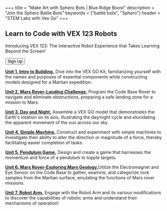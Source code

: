 +++
title = "Make Art with Sphero Bots | Blue Ridge Boost"
description = "Join the Sphero Batlle Bots"
keywords = ["battle bots", "Sphero"]
header = "STEM Labs with Vex Go"
+++

<div class="container"> 
    <div class="row">
        <div class="col">
            <h2>Learn to Code with VEX 123 Robots</h2>
            <p>Introducing VEX 123: The Interactive Robot Experience that Takes Learning Beyond the Screen!</p>
            <a href="https://spring-24-vex-go.cheddarup.com"><button class="button-8s" role="button">Sign Up</button></a>
            <p></p>
        </div>
    </div>
    <div class="row">
        <div class="col">
        <p><b><a href="https://education.vex.com/stemlabs/go/intro-to-building">Unit 1. Intro to Building.</a></b> Dive into the VEX GO Kit, familiarizing yourself with the names and purposes of essential components while constructing models designed for a Martian expedition.</p>
        <p><b><a href="https://education.vex.com/stemlabs/go/mars-rover-landing-challenge">Unit 2. Mars Rover-Landing Challenge.</a></b> Program the Code Base Rover to navigate and eliminate obstructions, preparing a safe landing zone for a mission to Mars.</p>
        <p><b><a href="https://education.vex.com/stemlabs/go/day-and-night">Unit 3. Day and Night.</a></b> Assemble a VEX GO model that demonstrates the Earth's rotation on its axis, illustrating the day/night cycle and elucidating the apparent movement of the sun across our sky.</p>
        <p><b><a href="https://education.vex.com/stemlabs/go/simple-machines">Unit 4. Simple Machine.</a></b> Construct and experiment with simple machines to investigate their ability to alter the direction or magnitude of a force, thereby facilitating easier completion of tasks.</p>
        <p><b><a href="https://education.vex.com/stemlabs/go/pendulum-game">Unit 5. Pendulum Game.</b></a> Design and create a game that harnesses the momentum and force of a pendulum to topple targets.</p>
        <p><b><a href="https://education.vex.com/stemlabs/go/mars-rover-exploring-mars-geology">Unit 6. Mars Rover-Exploring Mars Geology.</a></b>Utilize the Electromagnet and Eye Sensor on the Code Base to gather, examine, and categorize rock samples from the Martian surface, emulating the functions of Mars rover missions.</p>
        <p><b><a href="https://education.vex.com/stemlabs/go/robot-arm">Unit 7. Robot Arm.</a></b> Engage with the Robot Arm and its various modifications to discover the capabilities of robotic arms and understand their mechanisms of operation!</p>
    </div>
</div>